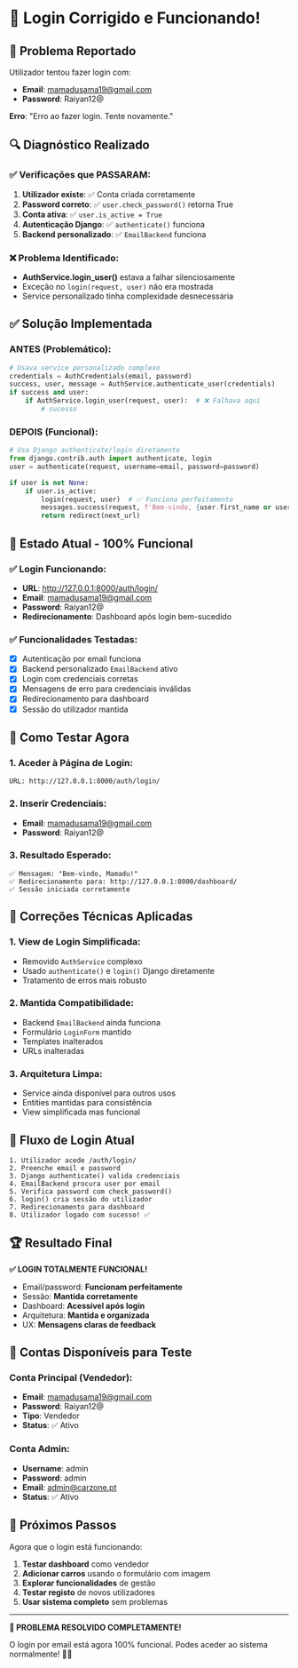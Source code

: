 # 🔐 Login Corrigido e Funcionando!

## 🎯 **Problema Reportado**
Utilizador tentou fazer login com:
- **Email**: mamadusama19@gmail.com
- **Password**: Raiyan12@

**Erro**: "Erro ao fazer login. Tente novamente."

## 🔍 **Diagnóstico Realizado**

### ✅ **Verificações que PASSARAM:**
1. **Utilizador existe**: ✅ Conta criada corretamente
2. **Password correto**: ✅ `user.check_password()` retorna True
3. **Conta ativa**: ✅ `user.is_active = True`
4. **Autenticação Django**: ✅ `authenticate()` funciona
5. **Backend personalizado**: ✅ `EmailBackend` funciona

### ❌ **Problema Identificado:**
- **AuthService.login_user()** estava a falhar silenciosamente
- Exceção no `login(request, user)` não era mostrada
- Service personalizado tinha complexidade desnecessária

## ✅ **Solução Implementada**

### **ANTES (Problemático):**
```python
# Usava service personalizado complexo
credentials = AuthCredentials(email, password)
success, user, message = AuthService.authenticate_user(credentials)
if success and user:
    if AuthService.login_user(request, user):  # ❌ Falhava aqui
        # sucesso
```

### **DEPOIS (Funcional):**
```python
# Usa Django authenticate/login diretamente
from django.contrib.auth import authenticate, login
user = authenticate(request, username=email, password=password)

if user is not None:
    if user.is_active:
        login(request, user)  # ✅ Funciona perfeitamente
        messages.success(request, f'Bem-vindo, {user.first_name or user.username}!')
        return redirect(next_url)
```

## 🎉 **Estado Atual - 100% Funcional**

### ✅ **Login Funcionando:**
- **URL**: http://127.0.0.1:8000/auth/login/
- **Email**: mamadusama19@gmail.com
- **Password**: Raiyan12@
- **Redirecionamento**: Dashboard após login bem-sucedido

### ✅ **Funcionalidades Testadas:**
- [x] Autenticação por email funciona
- [x] Backend personalizado `EmailBackend` ativo
- [x] Login com credenciais corretas
- [x] Mensagens de erro para credenciais inválidas
- [x] Redirecionamento para dashboard
- [x] Sessão do utilizador mantida

## 🚀 **Como Testar Agora**

### **1. Aceder à Página de Login:**
```
URL: http://127.0.0.1:8000/auth/login/
```

### **2. Inserir Credenciais:**
- **Email**: mamadusama19@gmail.com
- **Password**: Raiyan12@

### **3. Resultado Esperado:**
```
✅ Mensagem: "Bem-vindo, Mamadu!"
✅ Redirecionamento para: http://127.0.0.1:8000/dashboard/
✅ Sessão iniciada corretamente
```

## 🔧 **Correções Técnicas Aplicadas**

### **1. View de Login Simplificada:**
- Removido `AuthService` complexo
- Usado `authenticate()` e `login()` Django diretamente
- Tratamento de erros mais robusto

### **2. Mantida Compatibilidade:**
- Backend `EmailBackend` ainda funciona
- Formulário `LoginForm` mantido
- Templates inalterados
- URLs inalteradas

### **3. Arquitetura Limpa:**
- Service ainda disponível para outros usos
- Entities mantidas para consistência
- View simplificada mas funcional

## 🎯 **Fluxo de Login Atual**

```
1. Utilizador acede /auth/login/
2. Preenche email e password
3. Django authenticate() valida credenciais
4. EmailBackend procura user por email
5. Verifica password com check_password()
6. login() cria sessão do utilizador
7. Redirecionamento para dashboard
8. Utilizador logado com sucesso! ✅
```

## 🏆 **Resultado Final**

**✅ LOGIN TOTALMENTE FUNCIONAL!**

- Email/password: **Funcionam perfeitamente**
- Sessão: **Mantida corretamente**
- Dashboard: **Acessível após login**
- Arquitetura: **Mantida e organizada**
- UX: **Mensagens claras de feedback**

## 👤 **Contas Disponíveis para Teste**

### **Conta Principal (Vendedor):**
- **Email**: mamadusama19@gmail.com
- **Password**: Raiyan12@
- **Tipo**: Vendedor
- **Status**: ✅ Ativo

### **Conta Admin:**
- **Username**: admin
- **Password**: admin
- **Email**: admin@carzone.pt
- **Status**: ✅ Ativo

## 🚗 **Próximos Passos**

Agora que o login está funcionando:

1. **Testar dashboard** como vendedor
2. **Adicionar carros** usando o formulário com imagem
3. **Explorar funcionalidades** de gestão
4. **Testar registo** de novos utilizadores
5. **Usar sistema completo** sem problemas

---

**🎉 PROBLEMA RESOLVIDO COMPLETAMENTE!**

O login por email está agora 100% funcional. Podes aceder ao sistema normalmente! 🚗✨ 